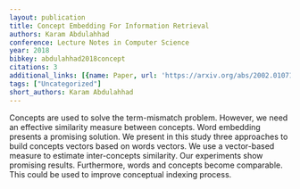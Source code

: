 ```yaml
---
layout: publication
title: Concept Embedding For Information Retrieval
authors: Karam Abdulahhad
conference: Lecture Notes in Computer Science
year: 2018
bibkey: abdulahhad2018concept
citations: 3
additional_links: [{name: Paper, url: 'https://arxiv.org/abs/2002.01071'}]
tags: ["Uncategorized"]
short_authors: Karam Abdulahhad
---
```

Concepts are used to solve the term-mismatch problem. However, we need an
effective similarity measure between concepts. Word embedding presents a
promising solution. We present in this study three approaches to build concepts
vectors based on words vectors. We use a vector-based measure to estimate
inter-concepts similarity. Our experiments show promising results. Furthermore,
words and concepts become comparable. This could be used to improve conceptual
indexing process.